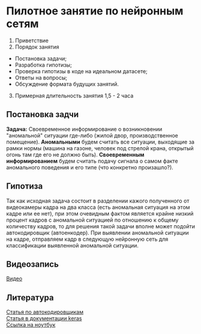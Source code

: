 # Пилотное занятие по нейронным сетям

1) Приветствие
2) Порядок занятия
- Постановка задачи;
- Разработка гипотизы;
- Проверка гипотизы в коде на идеальном датасете;
- Ответы на вопросы;
- Обсуждение формата будущих занятий.
3) Примерная длительность занятия 1,5 - 2 часа

## Постановка задчи
**Задача:**
Своевременное информирование о возникновении "аномальной" ситуации где-либо (жилой двор, производственное помещение).
**Аномальными** будем считать все ситуации, выходящие за рамки нормы (машина на газоне, человек под стрелой крана, открытый огонь там где его не должно быть).
**Своевременным информированием** будем считать подачу сигнала о самом факте аномального поведения и его типе (что конкретно произашло?).

## Гипотиза
Так как исходная задача состоит в разделении кажого полученного от видеокамеры кадра на два класса (есть аномальная ситуация на этом кадре или ее нет), при этом очевидным фактом является крайне низкий процент кадров с аномальной ситуацией по отношению к общему количеству кадров, то для решения такой задачи вполне может подойти автокодировщик (автоенкодер). При выявлении аномальной ситуации на кадре, отправляем кадр в следующую нейронную сеть для классификации выявленной аномальной ситуации.

## Видеозапись
[Видео](https://youtu.be/Nmn2xNAQudM)

## Литература
[Статья по автокодировщикам](https://habr.com/ru/post/331382/)<br>
[Статья в документации keras](https://blog.keras.io/building-autoencoders-in-keras.html)<br>
[Ссылка на ноутбук](https://colab.research.google.com/drive/1af-7gDTmXO4G4uH_Ed8RNNkG950_0v70?usp=sharing)
